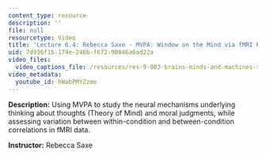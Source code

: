```yaml
---
content_type: resource
description: ''
file: null
resourcetype: Video
title: 'Lecture 6.4: Rebecca Saxe - MVPA: Window on the Mind via fMRI Part 2'
uid: 7d936f15-174e-246b-f672-90846a6ad22a
video_files:
  video_captions_file: /resources/res-9-003-brains-minds-and-machines-summer-course-summer-2015/unit-6.-social-intelligence/lecture-6.4-rebecca-saxe-mvpa-window-on-the-mind-via-fmri-part-2/2304746.vtt
video_metadata:
  youtube_id: hWabPMYZzmo
---
```


**Description:** Using MVPA to study the neural mechanisms underlying thinking about thoughts (Theory of Mind) and moral judgments, while assessing variation between within-condition and between-condition correlations in fMRI data.

**Instructor:** Rebecca Saxe